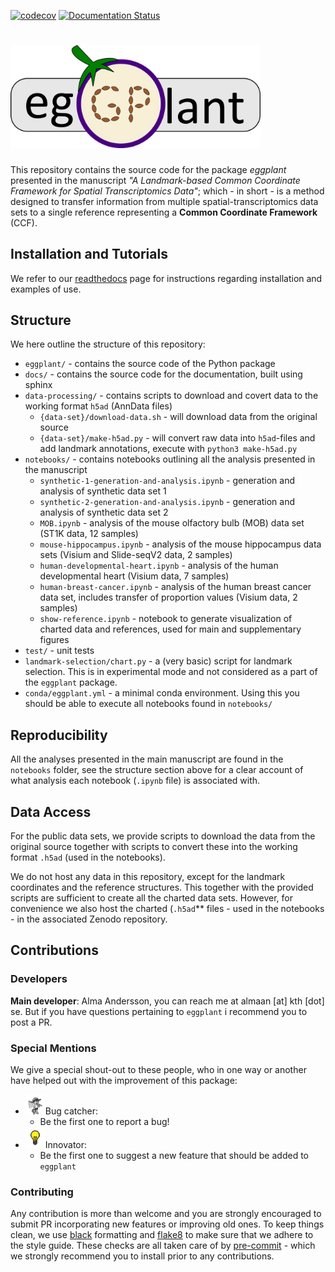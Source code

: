 [![codecov](https://codecov.io/gh/almaan/eggplant/branch/publish/graph/badge.svg?token=NFJWGVK56D)](https://codecov.io/gh/almaan/eggplant)
[![Documentation Status](https://readthedocs.org/projects/spatial-eggplant/badge/?version=latest)](https://spatial-eggplant.readthedocs.io/en/latest/?badge=latest)

# <img src="images/logo.png" width=400px> 

This repository contains the source code for the package *eggplant* presented in
the manuscript *"A Landmark-based Common Coordinate Framework for Spatial
Transcriptomics Data"*; which - in short - is a method designed to transfer
information from multiple spatial-transcriptomics data sets to a single
reference representing a **Common Coordinate Framework** (CCF).

##  Installation and Tutorials
We refer to our <a href="https://spatial-eggplant.readthedocs.io/en/latest/install.html">readthedocs</a> page for instructions regarding installation and examples of use.

## Structure
We here outline the structure of this repository:
- `eggplant/` - contains the source code of the Python package
- `docs/` - contains the source code for the documentation, built using sphinx
- `data-processing/` - contains scripts to download and covert data to the working format `h5ad` (AnnData files)
  - `{data-set}/download-data.sh` - will download data from the original source
  - `{data-set}/make-h5ad.py` - will convert raw data into `h5ad`-files and add landmark annotations, execute with `python3 make-h5ad.py`
- `notebooks/` - contains notebooks outlining all the analysis presented in the manuscript
  - `synthetic-1-generation-and-analysis.ipynb` - generation and analysis of synthetic data set 1
  - `synthetic-2-generation-and-analysis.ipynb` - generation and analysis of synthetic data set 2
  - `MOB.ipynb` - analysis of the mouse olfactory bulb (MOB) data set (ST1K data, 12 samples)
  - `mouse-hippocampus.ipynb` - analysis of the mouse hippocampus data sets (Visium and Slide-seqV2 data, 2 samples)
  - `human-developmental-heart.ipynb` - analysis of the human developmental heart (Visium data, 7 samples)
  - `human-breast-cancer.ipynb` - analysis of the human breast cancer data set, includes transfer of proportion values (Visium data, 2 samples)
  - `show-reference.ipynb` - notebook to generate visualization of charted data and references, used for main and supplementary figures
- `test/` - unit tests
- `landmark-selection/chart.py` - a (very basic) script for landmark selection. This is in experimental mode and not considered as a part of the `eggplant` package.
- `conda/eggplant.yml` - a minimal conda environment. Using this you should be able to execute all notebooks found in `notebooks/`

## Reproducibility
All the analyses presented in the main manuscript are found in the `notebooks` folder, see the structure section above for a clear account of what analysis each notebook (`.ipynb` file) is associated with.

## Data Access
For the public data sets, we provide scripts to download the data from the
original source together with scripts to convert these into the working format
`.h5ad` (used in the notebooks). 

We do not host any data in this repository, except for the landmark coordinates
and the reference structures. This together with the provided scripts are
sufficient to create all the charted data sets. However, for convenience we also
host the charted (`.h5ad`** files - used in the notebooks - in the associated
Zenodo repository.


## Contributions
### Developers
**Main developer**: Alma Andersson, you can reach me at almaan [at] kth [dot] se. But if you have questions pertaining to `eggplant` i recommend you to post a PR.
### Special Mentions
We give a special shout-out to these people, who in one way or another have helped out with the improvement of this package:<br>
- <img src="images/bugcatcher.png" width=32px>Bug catcher:
  - Be the first one to report a bug!
- <img src="images/innovator.jpg" width=32px>Innovator:
  - Be the first one to suggest a new feature that should be added to `eggplant`
### Contributing
Any contribution is more than welcome and you are strongly encouraged to submit
PR incorporating new features or improving old ones. To keep things clean, we
use [black](https://github.com/psf/black) formatting and
[flake8](https://flake8.pycqa.org/en/latest/) to make sure that we adhere to the
style guide. These checks are all taken care of by
[pre-commit](https://pre-commit.com/) - which we strongly recommend you to
install prior to any contributions.
